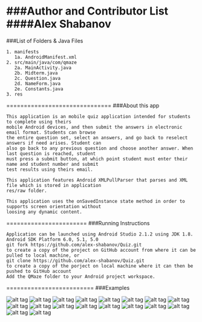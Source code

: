###Author and Contributor List
####Alex Shabanov
==============================
###List of Folders & Java Files
```
1. manifests
   1a. AndroidManifest.xml
2. src/main/java/com/qmaze
   2a. MainActivity.java
   2b. Midterm.java
   2c. Question.java
   2d. NameForm.java
   2e. Constants.java
3. res
```
==============================
###About this app
```
This application is an mobile quiz application intended for students to complete using theirs
mobile Android devices, and then submit the answers in electronic email format. Students can browse
the entire question set, select an answers, and go back to reselect answers if need arises. Student can
also go back to any previous question and choose another answer. When last question is reached, student
must press a submit button, at which point student must enter their name and student number and submit
test results using theirs email.

This application features Android XMLPullParser that parses and XML file which is stored in application
res/raw folder.

This application uses the onSavedInstance state method in order to supports screen orientation without
loosing any dynamic content. 
```
=======================
###Running Instructions
```
Application can be launched using Android Studio 2.1.2 using JDK 1.8.
Android SDK Platform 6.0, 5.1, 5.0
git fork https://github.com/alex-shabanov/Quiz.git  
to create a copy of the project on GitHub account from where it can be pulled to local machine, or
git clone https://github.com/alex-shabanov/Quiz.git 
to create a copy of the porject on local machine where it can then be pushed to GitHub account
Add the QMaze folder to your Android project workspace.
```
=========================
###Examples

![alt tag](https://github.com/alex-shabanov/Quiz/blob/master/Screenshots/quizimage1.png) ![alt tag](https://github.com/alex-shabanov/Quiz/blob/master/Screenshots/quizimage5.png)
![alt tag](https://github.com/alex-shabanov/Quiz/blob/master/Screenshots/quizimage6.png) ![alt tag](https://github.com/alex-shabanov/Quiz/blob/master/Screenshots/quizimage7.png)
![alt tag](https://github.com/alex-shabanov/Quiz/blob/master/Screenshots/quizimage2.png) ![alt tag](https://github.com/alex-shabanov/Quiz/blob/master/Screenshots/quizimage3.png)
![alt tag](https://github.com/alex-shabanov/Quiz/blob/master/Screenshots/quizimage4.png) ![alt tag](https://github.com/alex-shabanov/Quiz/blob/master/Screenshots/quizimage8.png)
![alt tag](https://github.com/alex-shabanov/Quiz/blob/master/Screenshots/quizimage9.png) ![alt tag](https://github.com/alex-shabanov/Quiz/blob/master/Screenshots/quizimage10.png)
![alt tag](https://github.com/alex-shabanov/Quiz/blob/master/Screenshots/quizimage11.png) ![alt tag](https://github.com/alex-shabanov/Quiz/blob/master/Screenshots/quizimage12.png)
![alt tag](https://github.com/alex-shabanov/Quiz/blob/master/Screenshots/quizimage15.png) ![alt tag](https://github.com/alex-shabanov/Quiz/blob/master/Screenshots/quizimage18.png)
![alt tag](https://github.com/alex-shabanov/Quiz/blob/master/Screenshots/quizimage17.png) ![alt tag](https://github.com/alex-shabanov/Quiz/blob/master/Screenshots/quizimage21.png)
![alt tag](https://github.com/alex-shabanov/Quiz/blob/master/Screenshots/quizimage20.png) ![alt tag](https://github.com/alex-shabanov/Quiz/blob/master/Screenshots/quizimage16.png)
